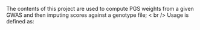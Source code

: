 The contents of this project are used to compute PGS weights from a given GWAS and then imputing scores against a genotype file; < br />
Usage is defined as:


